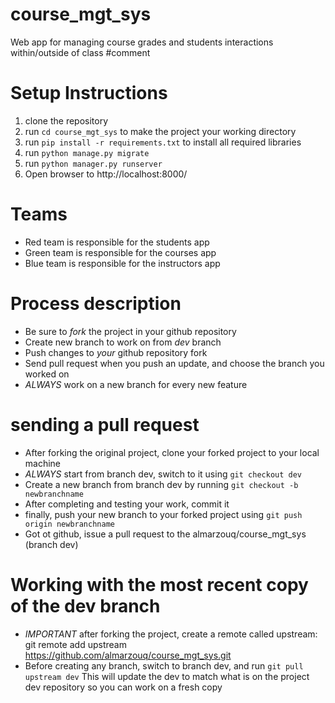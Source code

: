 # course_mgt_sys
Web app for managing course grades and students interactions within/outside of class
#comment
# Setup Instructions
1. clone the repository
2. run `cd course_mgt_sys` to make the project your working directory
3. run `pip install -r requirements.txt` to install all required libraries
4. run `python manage.py migrate`
5. run `python manager.py runserver`
6. Open browser to http://localhost:8000/

# Teams
- Red team is responsible for the students app
- Green team is responsible for the courses app
- Blue team is responsible for the instructors app

# Process description
- Be sure to *fork* the project in your github repository
- Create new branch to work on from *dev* branch
- Push changes to *your* github repository fork
- Send pull request when you push an update, and choose the branch you worked on
- *ALWAYS* work on a new branch for every new feature

# sending a pull request
- After forking the original project, clone your forked project to your local machine
- *ALWAYS* start from branch dev, switch to it using `git checkout dev`
- Create a new branch from branch dev by running `git checkout -b newbranchname`
- After completing and testing your work, commit it
- finally, push your new branch to your forked project using `git push origin newbranchname`
- Got ot github, issue a pull request to the almarzouq/course_mgt_sys (branch dev)

# Working with the most recent copy of the dev branch
- *IMPORTANT* after forking the project, create a remote called upstream:
      git remote add upstream https://github.com/almarzouq/course_mgt_sys.git
- Before creating any branch, switch to branch dev, and run `git pull upstream dev`
  This will update the dev to match what is on the project dev repository so
  you can work on a fresh copy

